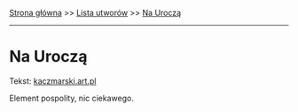 [Strona główna](../index.md) >> [Lista utworów](../list.md) >> [Na Uroczą](328.md)

---

# Na Uroczą

Tekst: [kaczmarski.art.pl](https://www.kaczmarski.art.pl/tworczosc/wiersze/na-urocza/)

Element pospolity, nic ciekawego.